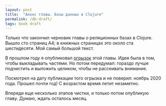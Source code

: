 ```yaml
---
layout: post
title:  "Анонс главы. Базы данных в Сlojure"
permalink: /db-draft/
tags: book draft
---
```


Только что закончил черновик главы о реляционных базах в Сlojure. Вышло сто
страниц А4; в книжных страницах это около ста шестидесяти. Мой самый большой
текст.

В прошлом году я опубликовал [огрызок](/clj-jdbc-1/) этой главы. Идея была в
том, чтобы выкладывать частями. Но потом передумал: гораздо лучше подчистить и
выложить целиком, чтобы не рассеивать внимание.

Посмотрел на дату публикации того огрызка и не поверил: ноябрь 2020 года. Прошел
почти год! С возрастом время летит незаметно.

Впереди еще несколько этапов чистки, и только потом опубликую главу. Думаю,
ждать осталось месяц.

